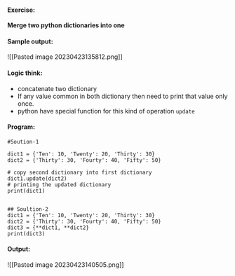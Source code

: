 #### Exercise:
**Merge two python dictionaries into one**

#### Sample output:

![[Pasted image 20230423135812.png]]

#### Logic think:
* concatenate two dictionary
* If any value common in both dictionary then need to print that value only once.
* python have special function for this kind of operation `update` 

#### Program:

```
#Soution-1

dict1 = {'Ten': 10, 'Twenty': 20, 'Thirty': 30}
dict2 = {'Thirty': 30, 'Fourty': 40, 'Fifty': 50}

# copy second dictionary into first dictionary
dict1.update(dict2)
# printing the updated dictionary
print(dict1)


## Soultion-2
dict1 = {'Ten': 10, 'Twenty': 20, 'Thirty': 30}
dict2 = {'Thirty': 30, 'Fourty': 40, 'Fifty': 50}
dict3 = {**dict1, **dict2}
print(dict3)
```

#### Output:

![[Pasted image 20230423140505.png]]
